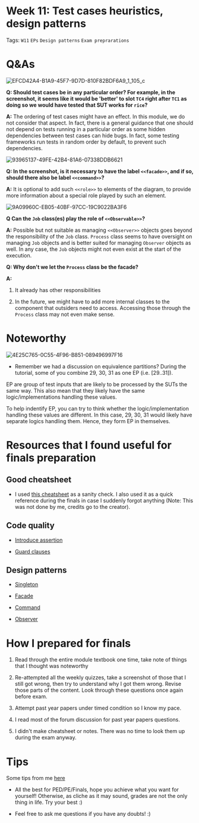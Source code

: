# Week 11: Test cases heuristics, design patterns

Tags: `W11` `EPs` `Design patterns` `Exam preprarations`

# Q&As

![EFCD42A4-B1A9-45F7-9D7D-810F82BDF6A9_1_105_c](https://user-images.githubusercontent.com/60144099/201805093-c90a6171-404b-45a4-87d9-d21bf711c3fb.jpeg)

**Q: Should test cases be in any particular order? For example, in the screenshot, it seems like it would be 'better' to slot `TC4` right after `TC1` as doing so we would have tested that SUT works for `rice`?**

**A:** The ordering of test cases might have an effect. In this module, we do not consider that aspect. In fact, there is a general guidance that one should not depend on tests running in a particular order as some hidden dependencies between test cases can hide bugs. In fact, some testing frameworks run tests in random order by default, to prevent such dependencies.

![93965137-49FE-42B4-81A6-07338DDB6621](https://user-images.githubusercontent.com/60144099/201805123-868b2ffd-3f30-415e-a741-b46656675b15.jpeg)

**Q: In the screenshot, is it necessary to have the label `<<facade>>`, and if so, should there also be label `<<command>>`?**

**A:** It is optional to add such `<<role>>` to elements of the diagram, to provide more information about a special role played by such an element.

![9A09960C-EB05-40BF-97CC-19C9022BA3F6](https://user-images.githubusercontent.com/60144099/201805171-0035c46b-76a3-4977-8316-b51f3425289b.jpeg)

**Q Can the `Job` class(es) play the role of `<<Observable>>`?**

**A:** Possible but not suitable as managing `<<Observer>>` objects goes beyond the responsibility of the `Job` class. `Process` class seems to have oversight on managing `Job` objects and is better suited for managing `Observer` objects as well. In any case, the `Job` objects might not even exist at the start of the execution.

**Q: Why don't we let the `Process` class be the facade?**

**A:** 

1. It already has other responsibilities

2. In the future, we might have to add more internal classes to the component that outsiders need to access. Accessing those through the `Process` class may not even make sense.

# Noteworthy

![4E25C765-0C55-4F96-B851-089496997F16](https://user-images.githubusercontent.com/60144099/201805205-a575d1d9-ebaf-4124-ac41-584fc44e84bf.jpeg)

- Remember we had a discussion on equivalence partitions? During the tutorial, some of you combine 29, 30, 31 as one EP (i.e. [29..31]). 

EP are group of test inputs that are likely to be processed by the SUTs the same way. This also mean that they likely have the same logic/implementations handling these values. 

To help indentify EP, you can try to think whether the logic/implementation handling these values are different. In this case, 29, 30, 31 would likely have separate logics handling them. Hence, they form EP in themselves.

# Resources that I found useful for finals preparation

## Good cheatsheet

- I used [this cheatsheet](https://github.com/AaronCQL/serious-collection/tree/master/CS2103T) as a sanity check. I also used it as a quick reference during the finals in case I suddenly forgot anything (Note: This was not done by me, credits go to the creator).

## Code quality

- [Introduce assertion](https://refactoring.guru/introduce-assertion)

- [Guard clauses](https://refactoring.guru/replace-nested-conditional-with-guard-clauses)

## Design patterns

- [Singleton](https://refactoring.guru/design-patterns/singleton)

- [Facade](https://refactoring.guru/design-patterns/facade)

- [Command](https://refactoring.guru/design-patterns/command)

- [Observer](https://refactoring.guru/design-patterns/observer)

# How I prepared for finals

1. Read through the entire module textbook one time, take note of things that I thought was noteworthy

2. Re-attempted all the weekly quizzes, take a screenshot of those that I still got wrong, then try to understand why I got them wrong. Revise those parts of the content. Look through these questions once again before exam.

3. Attempt past year papers under timed condition so I know my pace. 

4. I read most of the forum discussion for past year papers questions. 

5. I didn't make cheatsheet or notes. There was no time to look them up during the exam anyway.

# Tips

Some tips from me [here](https://docs.google.com/document/d/1yjzExU_AEERoxOOIlMCXdjr9uBxhYpaf8ltHMUE95zM/edit?usp=sharing)

- All the best for PED/PE/Finals, hope you achieve what you want for yourself! Otherwise, as cliche as it may sound, grades are not the only thing in life. Try your best :)

- Feel free to ask me questions if you have any doubts! :)
